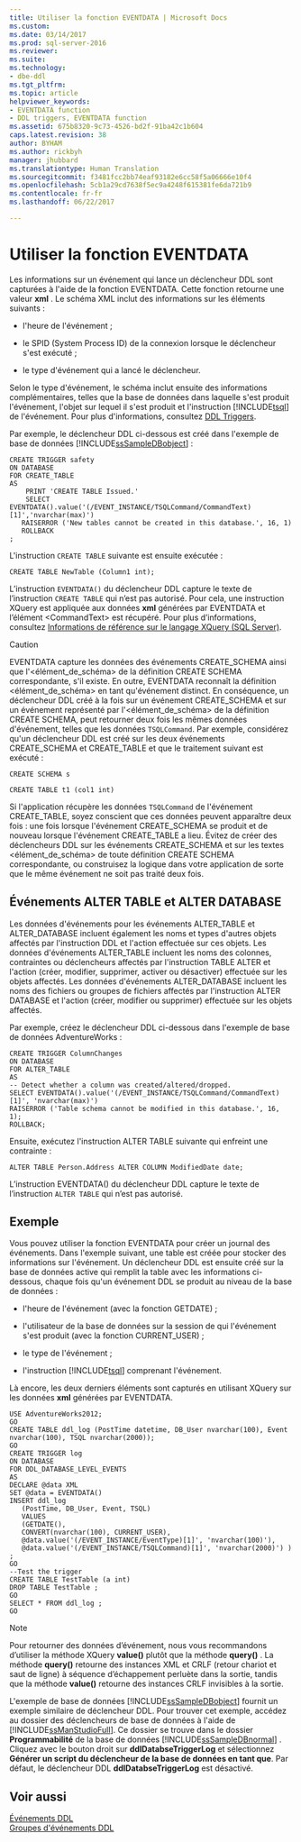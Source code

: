 ```yaml
---
title: Utiliser la fonction EVENTDATA | Microsoft Docs
ms.custom: 
ms.date: 03/14/2017
ms.prod: sql-server-2016
ms.reviewer: 
ms.suite: 
ms.technology:
- dbe-ddl
ms.tgt_pltfrm: 
ms.topic: article
helpviewer_keywords:
- EVENTDATA function
- DDL triggers, EVENTDATA function
ms.assetid: 675b8320-9c73-4526-bd2f-91ba42c1b604
caps.latest.revision: 38
author: BYHAM
ms.author: rickbyh
manager: jhubbard
ms.translationtype: Human Translation
ms.sourcegitcommit: f3481fcc2bb74eaf93182e6cc58f5a06666e10f4
ms.openlocfilehash: 5cb1a29cd7638f5ec9a4248f615381fe6da721b9
ms.contentlocale: fr-fr
ms.lasthandoff: 06/22/2017

---
```

# <a name="use-the-eventdata-function"></a>Utiliser la fonction EVENTDATA
  Les informations sur un événement qui lance un déclencheur DDL sont capturées à l'aide de la fonction EVENTDATA. Cette fonction retourne une valeur **xml** . Le schéma XML inclut des informations sur les éléments suivants :  
  
-   l'heure de l'événement ;  
  
-   le SPID (System Process ID) de la connexion lorsque le déclencheur s'est exécuté ;  
  
-   le type d'événement qui a lancé le déclencheur.  
  
 Selon le type d'événement, le schéma inclut ensuite des informations complémentaires, telles que la base de données dans laquelle s'est produit l'événement, l'objet sur lequel il s'est produit et l'instruction [!INCLUDE[tsql](../../includes/tsql-md.md)] de l'événement. Pour plus d'informations, consultez [DDL Triggers](../../relational-databases/triggers/ddl-triggers.md).  
  
 Par exemple, le déclencheur DDL ci-dessous est créé dans l'exemple de base de données [!INCLUDE[ssSampleDBobject](../../includes/sssampledbobject-md.md)] :  
  
```  
CREATE TRIGGER safety   
ON DATABASE   
FOR CREATE_TABLE   
AS   
    PRINT 'CREATE TABLE Issued.'  
    SELECT EVENTDATA().value('(/EVENT_INSTANCE/TSQLCommand/CommandText)[1]','nvarchar(max)')  
   RAISERROR ('New tables cannot be created in this database.', 16, 1)   
   ROLLBACK  
;  
```  
  
 L'instruction `CREATE TABLE` suivante est ensuite exécutée :  
  
 `CREATE TABLE NewTable (Column1 int);`  
  
 L’instruction `EVENTDATA()` du déclencheur DDL capture le texte de l’instruction `CREATE TABLE` qui n’est pas autorisé. Pour cela, une instruction XQuery est appliquée aux données **xml** générées par EVENTDATA et l’élément \<CommandText> est récupéré. Pour plus d’informations, consultez [Informations de référence sur le langage XQuery &#40;SQL Server&#41;](../../xquery/xquery-language-reference-sql-server.md).  
  
> [!CAUTION]  
>  EVENTDATA capture les données des événements CREATE_SCHEMA ainsi que l'<élément_de_schéma> de la définition CREATE SCHEMA correspondante, s'il existe. En outre, EVENTDATA reconnaît la définition <élément_de_schéma> en tant qu'événement distinct. En conséquence, un déclencheur DDL créé à la fois sur un événement CREATE_SCHEMA et sur un événement représenté par l'<élément_de_schéma> de la définition CREATE SCHEMA, peut retourner deux fois les mêmes données d'événement, telles que les données `TSQLCommand`. Par exemple, considérez qu'un déclencheur DDL est créé sur les deux événements CREATE_SCHEMA et CREATE_TABLE et que le traitement suivant est exécuté :  
>   
>  `CREATE SCHEMA s`  
>   
>  `CREATE TABLE t1 (col1 int)`  
>   
>  Si l'application récupère les données `TSQLCommand` de l'événement CREATE_TABLE, soyez conscient que ces données peuvent apparaître deux fois : une fois lorsque l'événement CREATE_SCHEMA se produit et de nouveau lorsque l'événement CREATE_TABLE a lieu. Évitez de créer des déclencheurs DDL sur les événements CREATE_SCHEMA et sur les textes <élément_de_schéma> de toute définition CREATE SCHEMA correspondante, ou construisez la logique dans votre application de sorte que le même événement ne soit pas traité deux fois.  
  
## <a name="alter-table-and-alter-database-events"></a>Événements ALTER TABLE et ALTER DATABASE  
 Les données d'événements pour les événements ALTER_TABLE et ALTER_DATABASE incluent également les noms et types d'autres objets affectés par l'instruction DDL et l'action effectuée sur ces objets. Les données d'événements ALTER_TABLE incluent les noms des colonnes, contraintes ou déclencheurs affectés par l'instruction TABLE ALTER et l'action (créer, modifier, supprimer, activer ou désactiver) effectuée sur les objets affectés. Les données d'événements ALTER_DATABASE incluent les noms des fichiers ou groupes de fichiers affectés par l'instruction ALTER DATABASE et l'action (créer, modifier ou supprimer) effectuée sur les objets affectés.  
  
 Par exemple, créez le déclencheur DDL ci-dessous dans l'exemple de base de données AdventureWorks :  
  
```  
CREATE TRIGGER ColumnChanges  
ON DATABASE   
FOR ALTER_TABLE  
AS  
-- Detect whether a column was created/altered/dropped.  
SELECT EVENTDATA().value('(/EVENT_INSTANCE/TSQLCommand/CommandText)[1]', 'nvarchar(max)')  
RAISERROR ('Table schema cannot be modified in this database.', 16, 1);  
ROLLBACK;  
```  
  
 Ensuite, exécutez l'instruction ALTER TABLE suivante qui enfreint une contrainte :  
  
```  
ALTER TABLE Person.Address ALTER COLUMN ModifiedDate date;   
```  
  
 L’instruction EVENTDATA() du déclencheur DDL capture le texte de l’instruction `ALTER TABLE` qui n’est pas autorisé.  
  
## <a name="example"></a>Exemple  
 Vous pouvez utiliser la fonction EVENTDATA pour créer un journal des événements. Dans l'exemple suivant, une table est créée pour stocker des informations sur l'événement. Un déclencheur DDL est ensuite créé sur la base de données active qui remplit la table avec les informations ci-dessous, chaque fois qu'un événement DDL se produit au niveau de la base de données :  
  
-   l'heure de l'événement (avec la fonction GETDATE) ;  
  
-   l'utilisateur de la base de données sur la session de qui l'événement s'est produit (avec la fonction CURRENT_USER) ;  
  
-   le type de l'événement ;  
  
-   l'instruction [!INCLUDE[tsql](../../includes/tsql-md.md)] comprenant l'événement.  
  
 Là encore, les deux derniers éléments sont capturés en utilisant XQuery sur les données **xml** générées par EVENTDATA.  
  
```  
USE AdventureWorks2012;  
GO  
CREATE TABLE ddl_log (PostTime datetime, DB_User nvarchar(100), Event nvarchar(100), TSQL nvarchar(2000));  
GO  
CREATE TRIGGER log   
ON DATABASE   
FOR DDL_DATABASE_LEVEL_EVENTS   
AS  
DECLARE @data XML  
SET @data = EVENTDATA()  
INSERT ddl_log   
   (PostTime, DB_User, Event, TSQL)   
   VALUES   
   (GETDATE(),   
   CONVERT(nvarchar(100), CURRENT_USER),   
   @data.value('(/EVENT_INSTANCE/EventType)[1]', 'nvarchar(100)'),   
   @data.value('(/EVENT_INSTANCE/TSQLCommand)[1]', 'nvarchar(2000)') ) ;  
GO  
--Test the trigger  
CREATE TABLE TestTable (a int)  
DROP TABLE TestTable ;  
GO  
SELECT * FROM ddl_log ;  
GO  
```  
  
> [!NOTE]  
>  Pour retourner des données d’événement, nous vous recommandons d’utiliser la méthode XQuery **value()** plutôt que la méthode **query()** . La méthode **query()** retourne des instances XML et CRLF (retour chariot et saut de ligne) à séquence d’échappement perluète dans la sortie, tandis que la méthode **value()** retourne des instances CRLF invisibles à la sortie.  
  
 L'exemple de base de données [!INCLUDE[ssSampleDBobject](../../includes/sssampledbobject-md.md)] fournit un exemple similaire de déclencheur DDL. Pour trouver cet exemple, accédez au dossier des déclencheurs de base de données à l'aide de [!INCLUDE[ssManStudioFull](../../includes/ssmanstudiofull-md.md)]. Ce dossier se trouve dans le dossier **Programmabilité** de la base de données [!INCLUDE[ssSampleDBnormal](../../includes/sssampledbnormal-md.md)] . Cliquez avec le bouton droit sur **ddlDatabseTriggerLog** et sélectionnez **Générer un script du déclencheur de la base de données en tant que**. Par défaut, le déclencheur DDL **ddlDatabseTriggerLog** est désactivé.  
  
## <a name="see-also"></a>Voir aussi  
 [Événements DDL](../../relational-databases/triggers/ddl-events.md)   
 [Groupes d'événements DDL](../../relational-databases/triggers/ddl-event-groups.md)  
  
  
